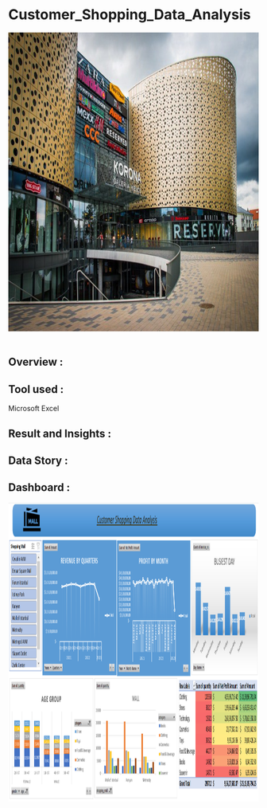 # Customer_Shopping_Data_Analysis
<img src="./Mall_img.jpeg" width="3000" height="600"/>&nbsp;

## Overview : 

## Tool used :
Microsoft Excel

## Result and Insights :

## Data Story :

## Dashboard :
<img src="./Dashboard_img.png" width="3000" height="600"/>&nbsp;
